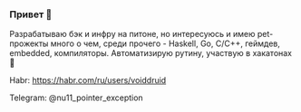 ### Привет 👋
Разрабатываю бэк и инфру на питоне, но интересуюсь и имею pet-прожекты много о чем, среди прочего - Haskell, Go, C/C++, геймдев, embedded, компиляторы.
Автоматизирую рутину, участвую в хакатонах 🙂

Habr: https://habr.com/ru/users/voiddruid

Telegram: @nu11_pointer_exception
